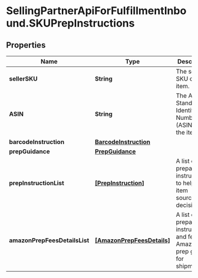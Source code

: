 # SellingPartnerApiForFulfillmentInbound.SKUPrepInstructions

## Properties

Name | Type | Description | Notes
------------ | ------------- | ------------- | -------------
**sellerSKU** | **String** | The seller SKU of the item. | [optional] 
**ASIN** | **String** | The Amazon Standard Identification Number (ASIN) of the item. | [optional] 
**barcodeInstruction** | [**BarcodeInstruction**](BarcodeInstruction.md) |  | [optional] 
**prepGuidance** | [**PrepGuidance**](PrepGuidance.md) |  | [optional] 
**prepInstructionList** | [**[PrepInstruction]**](PrepInstruction.md) | A list of preparation instructions to help with item sourcing decisions. | [optional] 
**amazonPrepFeesDetailsList** | [**[AmazonPrepFeesDetails]**](AmazonPrepFeesDetails.md) | A list of preparation instructions and fees for Amazon to prep goods for shipment. | [optional] 


